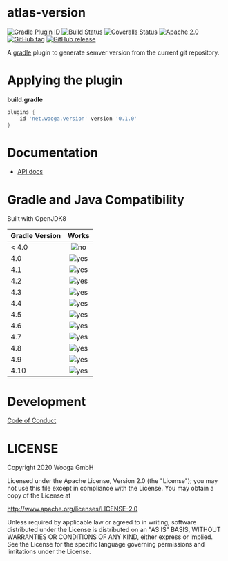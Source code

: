 atlas-version
============

[![Gradle Plugin ID](https://img.shields.io/badge/gradle-net.wooga.github-brightgreen.svg?style=flat-square)](https://plugins.gradle.org/plugin/net.wooga.version)
[![Build Status](https://img.shields.io/travis/wooga/atlas-version/master.svg?style=flat-square)](https://travis-ci.org/wooga/atlas-version)
[![Coveralls Status](https://img.shields.io/coveralls/wooga/atlas-version/master.svg?style=flat-square)](https://coveralls.io/github/wooga/atlas-version?branch=master)
[![Apache 2.0](https://img.shields.io/badge/license-Apache%202-blue.svg?style=flat-square)](https://raw.githubusercontent.com/wooga/atlas-version/master/LICENSE)
[![GitHub tag](https://img.shields.io/github/tag/wooga/atlas-version.svg?style=flat-square)]()
[![GitHub release](https://img.shields.io/github/release/wooga/atlas-version.svg?style=flat-square)]()

A [gradle] plugin to generate semver version from the current git repository.

# Applying the plugin

**build.gradle**
```groovy
plugins {
    id 'net.wooga.version' version '0.1.0'
}
```

Documentation
=============

- [API docs](https://wooga.github.io/atlas-version/docs/api/)

Gradle and Java Compatibility
=============================

Built with OpenJDK8

| Gradle Version | Works       |
| :------------- | :---------: |
| < 4.0          | ![no]       |
| 4.0            | ![yes]      |
| 4.1            | ![yes]      |
| 4.2            | ![yes]      |
| 4.3            | ![yes]      |
| 4.4            | ![yes]      |
| 4.5            | ![yes]      |
| 4.6            | ![yes]      |
| 4.7            | ![yes]      |
| 4.8            | ![yes]      |
| 4.9            | ![yes]      |
| 4.10           | ![yes]      |

Development
===========

[Code of Conduct](docs/Code-of-conduct.md)

LICENSE
=======

Copyright 2020 Wooga GmbH

Licensed under the Apache License, Version 2.0 (the "License");
you may not use this file except in compliance with the License.
You may obtain a copy of the License at

<http://www.apache.org/licenses/LICENSE-2.0>

Unless required by applicable law or agreed to in writing, software
distributed under the License is distributed on an "AS IS" BASIS,
WITHOUT WARRANTIES OR CONDITIONS OF ANY KIND, either express or implied.
See the License for the specific language governing permissions and
limitations under the License.

<!-- Links -->
[gradle]:               https://gradle.org/ "Gradle"

[yes]:                  https://atlas-resources.wooga.com/icons/icon_check.svg "yes"
[no]:                   https://atlas-resources.wooga.com/icons/icon_uncheck.svg "no"
